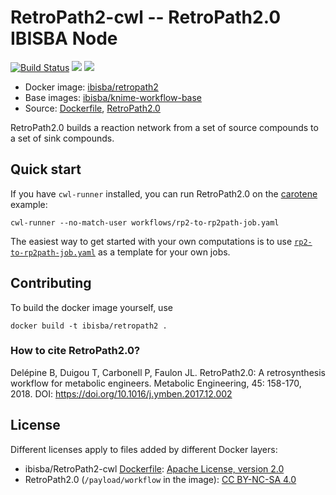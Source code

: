 # RetroPath2-cwl -- RetroPath2.0 IBISBA Node

[![Build Status](https://travis-ci.org/ibisba/RetroPath2-cwl.svg?branch=master)](https://travis-ci.org/ibisba/RetroPath2-cwl)
[![](https://images.microbadger.com/badges/version/ibisba/retropath2.svg)](https://hub.docker.com/r/ibisba/retropath2 "ibisba/retropath2")
[![](https://images.microbadger.com/badges/image/ibisba/retropath2.svg)](https://microbadger.com/images/ibisba/retropath2 "Get your own image badge on microbadger.com")

* Docker image: [ibisba/retropath2](https://hub.docker.com/r/ibisba/retropath2)
* Base images: [ibisba/knime-workflow-base](https://hub.docker.com/r/ibisba/knime-workflow-base/)
* Source: [Dockerfile](https://github.com/ibisba/RetroPath2-cwl/blob/master/Dockerfile), [RetroPath2.0](https://www.myexperiment.org/workflows/4987.html)

RetroPath2.0 builds a reaction network from a set of source compounds to a set of sink compounds.

## Quick start

If you have `cwl-runner` installed, you can run RetroPath2.0 on the [carotene](examples/carotene) example:

```
cwl-runner --no-match-user workflows/rp2-to-rp2path-job.yaml
```

The easiest way to get started with your own computations is to use [`rp2-to-rp2path-job.yaml`](workflows/rp2-to-rp2path-job.yaml) as a template for your own jobs.

## Contributing

To build the docker image yourself, use

```
docker build -t ibisba/retropath2 .
```

### How to cite RetroPath2.0?

Delépine B, Duigou T, Carbonell P, Faulon JL. RetroPath2.0: A retrosynthesis workflow for metabolic engineers. Metabolic Engineering, 45: 158-170, 2018. DOI: https://doi.org/10.1016/j.ymben.2017.12.002

## License

Different licenses apply to files added by different Docker layers:

* ibisba/RetroPath2-cwl [Dockerfile](https://github.com/ibisba/RetroPath2-cwl/blob/master/Dockerfile): [Apache License, version 2.0](http://www.apache.org/licenses/LICENSE-2.0)
* RetroPath2.0 (`/payload/workflow` in the image): [CC BY-NC-SA 4.0](http://creativecommons.org/licenses/by-nc-sa/4.0/)
